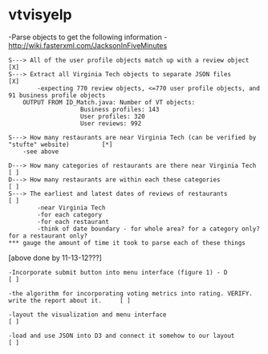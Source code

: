 vtvisyelp
=========
-Parse objects to get the following information - http://wiki.fasterxml.com/JacksonInFiveMinutes

    S---> All of the user profile objects match up with a review object                             [X]           
    S---> Extract all Virginia Tech objects to separate JSON files                                  [X]
		    -expecting 770 review objects, <=770 user profile objects, and 91 business profile objects
		OUTPUT FROM ID_Match.java: Number of VT objects:
						Business profiles: 143
						User profiles: 320
						User reviews: 992

	S---> How many restaurants are near Virginia Tech (can be verified by "stufte" website)         [*]
		-see above			

	D---> How many categories of restaurants are there near Virginia Tech                           [ ]
 	D---> How many restaurants are within each these categories                                     [ ]
	S---> The earliest and latest dates of reviews of restaurants                                   [ ]
			-near Virginia Tech
			-for each category
			-for each restaurant
			-think of date boundary - for whole area? for a category only? for a restaurant only?
	*** gauge the amount of time it took to parse each of these things

[above done by 11-13-12???]

    -Incorporate submit button into menu interface (figure 1) - D                                       [ ]

    -the algorithm for incorporating voting metrics into rating. VERIFY. write the report about it.     [ ]
  
    -layout the visualization and menu interface                                                        [ ]

    -load and use JSON into D3 and connect it somehow to our layout                                     [ ]
